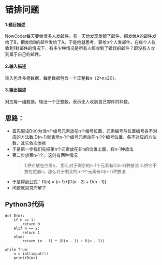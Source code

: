 # 错排问题
#### 1.题目描述
NowCoder每天要给很多人发邮件。有一天他发现发错了邮件，把发给A的邮件发给了B，把发给B的邮件发给了A。于是他就思考，要给n个人发邮件，在每个人仅收到1封邮件的情况下，有多少种情况是所有人都收到了错误的邮件？即没有人收到属于自己的邮件。
#### 2.输入描述
输入包含多组数据，每组数据包含一个正整数n（2≤n≤20）。
#### 3.输出描述
对应每一组数据，输出一个正整数，表示无人收到自己邮件的种数。
## 思路：
- 首先假设D(n)为当n个编号元素放在n个编号位置，元素编号与位置编号各不对应的方法数,D(n-1)就表示n-1个编号元素放在n-1个编号位置，各不对应的方法数，其它依次类推
- 于是第一步我们先把第n个元素放在非n的位置上面，有n-1种放法
- 第二步放第n-1个，这时有两种情况
  > 1.把它放在位置n， 那么对于剩余的n-1个元素有D(n-2)种放法
  > 2.把它不放在位置n，那么对于剩余的n-1个元素有D(n-1)种放法
- 于是得到公式：D(n) = (n-1)*[D(n - 2) + D(n - 1)]
- 问题就迎刃而解了
## Python3代码
    def D(n):
        if n == 1:
            return 0
        elif n == 2:
            return 1
        else:
            return (n - 1) * (D(n - 1) + D(n - 2))

    while True:
        n = int(input())
        print(D(n))